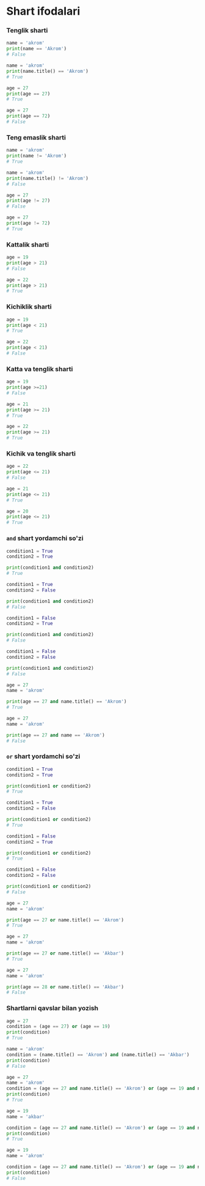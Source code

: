 # Shart ifodalari

### Tenglik sharti

```python
name = 'akrom'
print(name == 'Akrom')
# False
```

```python
name = 'akrom'
print(name.title() == 'Akrom')
# True
```

```python
age = 27
print(age == 27)
# True
```

```python
age = 27
print(age == 72)
# False
```

### Teng emaslik sharti

```python
name = 'akrom'
print(name != 'Akrom')
# True
```

```python
name = 'akrom'
print(name.title() != 'Akrom')
# False
```

```python
age = 27
print(age != 27)
# False
```

```python
age = 27
print(age != 72)
# True
```

### Kattalik sharti
```python
age = 19
print(age > 21)
# False
```

```python
age = 22
print(age > 21)
# True
```

### Kichiklik sharti

```python
age = 19
print(age < 21)
# True
```
```python
age = 22
print(age < 21)
# False
```

### Katta va tenglik sharti

```python
age = 19
print(age >=21)
# False
```

```python
age = 21
print(age >= 21)
# True
```

```python
age = 22
print(age >= 21)
# True
```

### Kichik va tenglik sharti

```python
age = 22
print(age <= 21)
# False
```

```python
age = 21
print(age <= 21)
# True
```

```python
age = 20
print(age <= 21)
# True
```

### `and` shart yordamchi so'zi

```python
condition1 = True
condition2 = True

print(condition1 and condition2)
# True
```

```python
condition1 = True
condition2 = False

print(condition1 and condition2)
# False
```

```python
condition1 = False
condition2 = True

print(condition1 and condition2)
# False
```

```python
condition1 = False
condition2 = False

print(condition1 and condition2)
# False
```

```python
age = 27
name = 'akrom'

print(age == 27 and name.title() == 'Akrom')
# True
```

```python
age = 27
name = 'akrom'

print(age == 27 and name == 'Akrom')
# False
```

### `or` shart yordamchi so'zi

```python
condition1 = True
condition2 = True

print(condition1 or condition2)
# True
```

```python
condition1 = True
condition2 = False

print(condition1 or condition2)
# True
```

```python
condition1 = False
condition2 = True

print(condition1 or condition2)
# True
```

```python
condition1 = False
condition2 = False

print(condition1 or condition2)
# False
```

```python
age = 27
name = 'akrom'

print(age == 27 or name.title() == 'Akrom')
# True
```

```python
age = 27
name = 'akrom'

print(age == 27 or name.title() == 'Akbar')
# True
```

```python
age = 27
name = 'akrom'

print(age == 28 or name.title() == 'Akbar')
# False
```

### Shartlarni qavslar bilan yozish

```python
age = 27
condition = (age == 27) or (age == 19)
print(condition)
# True
```

```python
name = 'akrom'
condition = (name.title() == 'Akrom') and (name.title() == 'Akbar')
print(condition)
# False
```

```python
age = 27
name = 'akrom'
condition = (age == 27 and name.title() == 'Akrom') or (age == 19 and name.title() == 'Akbar')
print(condition)
# True
```

```python
age = 19
name = 'akbar'

condition = (age == 27 and name.title() == 'Akrom') or (age == 19 and name.title() == 'Akbar')
print(condition)
# True
```

```python
age = 19
name = 'akrom'

condition = (age == 27 and name.title() == 'Akrom') or (age == 19 and name.title() == 'Akbar')
print(condition)
# False
```